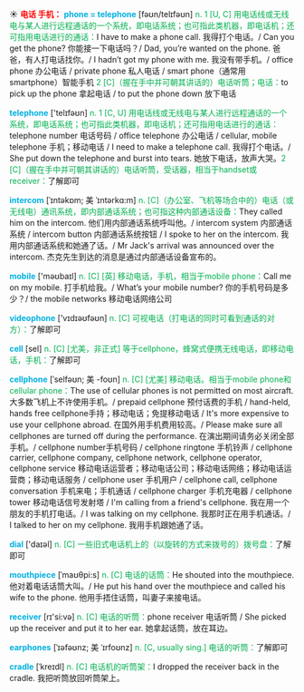 ☀ <font color="red">**电话 手机：**</font>
<font color="sky blue">**phone = telephone**</font> [fəʊn/telɪfəʊn] 
<font color="#00b050">n. 1 [U, C] 用电话线或无线电与某人进行远程通话的一个系统，即电话系统；也可指此类机器，即电话机；还可指用电话进行的通话：</font>I have to make a phone call. 我得打个电话。/ Can you get the phone? 你能接一下电话吗？/ Dad, you’re wanted on the phone. 爸爸，有人打电话找你。/ I hadn’t got my phone with me. 我没有带手机。/ office phone 办公电话 / private phone 私人电话 / smart phone（通常用smartphone）智能手机 <font color="#00b050">2 [C]（握在手中并可朝其讲话的）电话听筒；电话：</font>to pick up the phone 拿起电话 / to put the phone down 放下电话

<font color="sky blue">**telephone**</font> ['telɪfəʊn] 
<font color="#00b050">n. 1 [C, U] 用电话线或无线电与某人进行远程通话的一个系统，即电话系统；也可指此类机器，即电话机；还可指用电话进行的通话：</font>telephone number 电话号码 / office telephone 办公电话 / cellular, mobile telephone 手机；移动电话 / I need to make a telephone call. 我得打个电话。/ She put down the telephone and burst into tears. 她放下电话，放声大哭。<font color="#00b050">2 [C]（握在手中并可朝其讲话的）电话听筒，受话器，相当于handset或receiver：</font>了解即可
           
<font color="sky blue">**intercom**</font> [ˈɪntəkɒm; 美 ˈɪntərkɑ:m]
<font color="#00b050">n. [C]（办公室、飞机等场合中的）电话（或无线电）通讯系统，即内部通话系统；也可指这种内部通话设备：</font>They called him on the intercom. 他们用内部通话系统呼叫他。/ intercom system 内部通话系统 / intercom button 内部通话系统按钮 / I spoke to her on the intercom. 我用内部通话系统和她通了话。/ Mr Jack's arrival was announced over the intercom. 杰克先生到达的消息是通过内部通话设备宣布的。

<font color="sky blue">**mobile**</font> ['məʊbaɪl] 
<font color="#00b050">n. [C] [英] 移动电话，手机，相当于mobile phone：</font>Call me on my mobile. 打手机给我。/ What’s your mobile number? 你的手机号码是多少？/ the mobile networks 移动电话网络公司 

<font color="sky blue">**videophone**</font> ['vɪdɪəʊfəʊn] 
<font color="#00b050">n. [C] 可视电话（打电话的同时可看到通话的对方）：</font>了解即可

<font color="sky blue">**cell**</font> [sel] 
<font color="#00b050">n. [C] [尤美，非正式] 等于cellphone，蜂窝式便携无线电话，即移动电话，手机：</font>了解即可
           
<font color="sky blue">**cellphone**</font> [ˈselfəʊn; 美 -foʊn]
<font color="#00b050">n. [C] [尤美] 移动电话。相当于mobile phone和cellular phone：</font>The use of cellular phones is not permitted on most aircraft. 大多数飞机上不许使用手机。/ prepaid cellphone 预付话费的手机 / hand-held, hands free cellphone手持；移动电话；免提移动电话 / It's more expensive to use your cellphone abroad. 在国外用手机费用较高。/ Please make sure all cellphones are turned off during the performance. 在演出期间请务必关闭全部手机。/ cellphone number手机号码 / cellphone ringtone 手机铃声 / cellphone carrier, cellphone company, cellphone network, cellphone operator, cellphone service 移动电话运营者；移动电话公司；移动电话网络；移动电话运营商；移动电话服务 / cellphone user 手机用户 / cellphone call, cellphone conversation 手机来电；手机通话 / cellphone charger 手机充电器 / cellphone tower 移动电话信号发射塔 / I'm calling from a friend's cellphone. 我在用一个朋友的手机打电话。/ I was talking on my cellphone. 我那时正在用手机通话。/ I talked to her on my cellphone. 我用手机跟她通了话。

<font color="sky blue">**dial**</font> ['daɪəl] 
<font color="#00b050">n. [C] 一些旧式电话机上的（以旋转的方式来拨号的）拨号盘：</font>了解即可
           
<font color="sky blue">**mouthpiece**</font> [ˈmaʊθpi:s]
<font color="#00b050">n. [C] 电话的话筒：</font>He shouted into the mouthpiece. 他对着电话话筒大叫。/ He put his hand over the mouthpiece and called his wife to the phone. 他用手捂住话筒，叫妻子来接电话。

<font color="sky blue">**receiver**</font> [rɪ'si:və] 
<font color="#00b050">n. [C] 电话的听筒：</font>phone receiver 电话听筒 / She picked up the receiver and put it to her ear. 她拿起话筒，放在耳边。
                      
<font color="sky blue">**earphones**</font> [ˈɪəfəʊnz; 美 ˈɪrfoʊnz]
<font color="#00b050">n. [C, usually sing.] 电话的听筒：</font>了解即可
 
<font color="sky blue">**cradle**</font> [ˈkreɪdl]
<font color="#00b050">n. [C] 电话机的听筒架：</font>I dropped the receiver back in the cradle. 我把听筒放回听筒架上。
           

